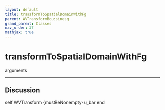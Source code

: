 ```yaml
---
layout: default
title: transformToSpatialDomainWithFg
parent: WVTransformBoussinesq
grand_parent: Classes
nav_order: 37
mathjax: true
---
```


#  transformToSpatialDomainWithFg

arguments


---

## Discussion
self WVTransform {mustBeNonempty}
      u_bar
  end
